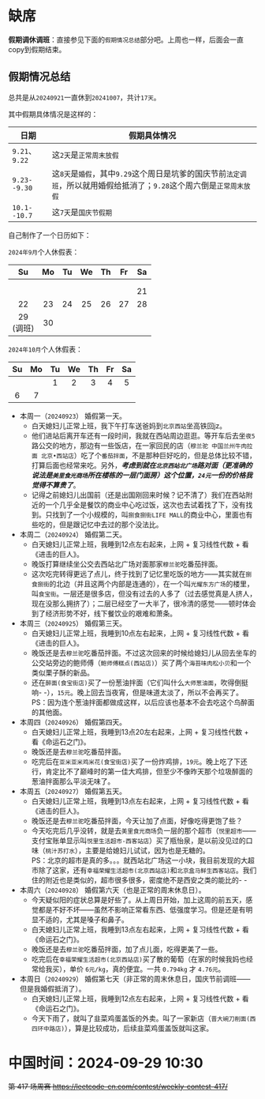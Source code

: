 
# 缺席

**假期调休调班**：直接参见下面的`假期情况总结`部分吧。上周也一样，后面会一直copy到假期结束。

## 假期情况总结

总共是从`20240921`一直休到`20241007`，共计`17天`。

其中假期具体情况是这样的：

| 日期 | 假期具体情况 |
|--|--|
| `9.21`、`9.22` | 这`2天`是`正常周末放假` |
| `9.23--9.30` | 这`8天`是`婚假`，其中`9.29`这个周日是坑爹的国庆节前`法定调班`，所以就用婚假给抵消了；`9.28`这个周六倒是`正常周末放假` |
| `10.1--10.7` | 这`7天`是`国庆节假期` |

自己制作了一个日历如下：

`2024年9月`个人休假表：

|Su|Mo|Tu|We|Th|Fr|Sa|
|:--:|:--:|:--:|:--:|:--:|:--:|:--:|
||||||||
||||||||
|||||||21|
|22|23|24|25|26|27|28|
|29<br>(调班)|30||||||

`2024年10月`个人休假表：

|Su|Mo|Tu|We|Th|Fr|Sa|
|:--:|:--:|:--:|:--:|:--:|:--:|:--:|
|||1|2|3|4|5|
|6|7||||||

- 本周一（`20240923`） 婚假第一天。
  * 白天媳妇儿正常上班，我下午打车送爸妈到`北京西站`坐高铁回jz。
  * 他们进站后离开车还有一段时间，我就在西站周边逛逛。等开车后去坐`夜5`路公交的地方，那边有一些饭店，在一家回民的店（`穆兰驼 中国兰州牛肉拉面 北京•西站店`）吃了个`番茄拌面`，不是那种巨好吃的，但是总体比较不错，打算后面也经常来吃。另外，***考虑到就在`北京西站北广场`路对面（更准确的说法是`美里食光商场`所在楼栋的一层门面房）这个位置，`24元`一份的价格我觉得不算贵了***。
  * 记得之前媳妇儿出国前（还是出国刚回来时候？记不清了）我们在西站附近的一个几乎全是餐饮的商业中心吃过饭，这次也去试着找了下，没有找到。只找到了一个小规模的，叫`捌食捌街LIFE MALL`的商业中心，里面也有些吃的，但是跟记忆中去过的那个没法比。
- 本周二（`20240924`） 婚假第二天。
  * 白天媳妇儿正常上班，我睡到12点左右起来，上网 + 复习线性代数 + 看《进击的巨人》。
  * 晚饭打算继续坐公交去西站北广场对面那家`穆兰驼`吃番茄拌面。
  * 这次吃完转得更远了点儿，终于找到了记忆里吃饭的地方——其实就在`捌食捌街`的北边（并且这两个内部是连通的），在一个叫`光耀东方广场`的楼里，叫`食宝街`。一层还是很多店，但没有过去的人多了（过去感觉真是人挤人，现在没那么拥挤了）；二层已经空了一大半了，很冷清的感觉——顿时体会到了经济形势不好，线下餐饮业的艰难和萧条。
- 本周三（`20240925`） 婚假第三天。
  * 白天媳妇儿正常上班，我睡到10点左右起来，上网 + 复习线性代数 + 看《进击的巨人》。
  * 晚饭还是去`穆兰驼`吃番茄拌面。不过这次回来的时候给媳妇儿从回去坐车的公交站旁边的鲍师傅（`鲍师傅糕点(西站店)`）买了两个`海苔味肉松小贝`和一个类似栗子酥的新品。
  * 还在`醉面(食宝街店)`买了一份葱油拌面（它们叫什么`大师葱油面`，吹得倒挺响- -），`15元`。晚上回去当夜宵，但是味道太淡了，所以不会再买了。 <br> PS：因为连个葱油拌面都做成这样，以后应该也基本不会去吃这个鸟醉面的其他面。
- 本周四（`20240926`） 婚假第四天。
  * 白天媳妇儿正常上班，我睡到13点20左右起来，上网 + 复习线性代数 + 看《命运石之门》。
  * 晚饭还是去`穆兰驼`吃番茄拌面。
  * 吃完后在`亚米亚米鸡米花(食宝街店)`买了一份炸鸡排，`19元`。晚上吃了下还行，肯定比不了巅峰时的第一佳大鸡排，但至少不像昨天那个垃圾醉面的葱油拌面那么平淡无味了。
- 本周五（`20240927`） 婚假第五天。
  * 白天媳妇儿正常上班，我睡到13点左右起来，上网 + 复习线性代数 + 看《进击的巨人》。
  * 晚饭还是去`穆兰驼`吃番茄拌面，今天让加了点面，好像吃得更饱了些？
  * 今天吃完后几乎没转，就是去`美里食光商场`负一层的那个超市（`悦里超市`——支付宝账单显示叫`悦里生活超市-西客站店`）买了瓶怡泉，是以前没见过的口味（`桃汁苏打水`），主要是给媳妇儿试试，因为也是无糖的。 <br> PS：北京的超市是真的多。。。就西站北广场这一小块，我目前发现的大超市除了这家，还有`幸福荣耀生活超市(北京西站店)`和`北京盒马鲜生西客站店`。我们住的附近也是类似的，超市很多很多，密度绝不是西安之类的能比的- -
- 本周六（`20240928`） 婚假第六天（也是正常的周末休息日）。
  * 今天疑似阳的症状总算是好些了。从上周日开始，加上这周的前五天，感觉都是不好不坏——虽然不影响正常看东西、低强度学习。但是还是有明显不适的，尤其是嗓子和鼻子。
  * 白天媳妇儿正常上班，我睡到13点左右起来，上网 + 复习线性代数 + 看《命运石之门》。
  * 晚饭还是去`穆兰驼`吃番茄拌面，加了点儿面，吃得更美了一些。
  * 吃完后在`幸福荣耀生活超市(北京西站店)`买了散的葡萄（在家的时候我妈也经常给我买），单价 `6元/kg`，真的便宜。一共 `0.794kg` 才 `4.76元`。
- 本周日（`20240929`） 婚假第七天（非正常的周末休息日，国庆节前调班——但是我婚假抵消了）。
  * 白天媳妇儿正常上班，我睡到12点左右起来，上网 + 复习线性代数 + 看《命运石之门》。
  * 今天下雨了，就叫了韭菜鸡蛋盖饭的外卖。叫了一家新店（`晋大碗刀削面(西四环中路店)`），算是比较成功，后续韭菜鸡蛋盖饭就叫这家。

# 中国时间：2024-09-29 10:30

~~第 417 场周赛 https://leetcode-cn.com/contest/weekly-contest-417/~~
